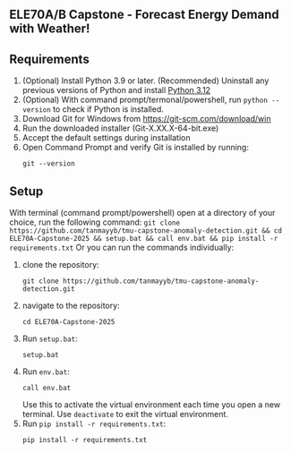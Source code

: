 ## ELE70A/B Capstone - Forecast Energy Demand with Weather!
 

 ## Requirements
 1. (Optional) Install Python 3.9 or later. (Recommended) Uninstall any previous versions of Python and install [Python 3.12](https://www.python.org/downloads/release/python-3128/)
 2. (Optional) With command prompt/termonal/powershell, run `python --version` to check if Python is installed.
 3. Download Git for Windows from https://git-scm.com/download/win
 4. Run the downloaded installer (Git-X.XX.X-64-bit.exe)
 5. Accept the default settings during installation
 6. Open Command Prompt and verify Git is installed by running:
      ```
      git --version
      ```

## Setup
With terminal (command prompt/powershell) open at a directory of your choice, run the following command:
    ```
    git clone https://github.com/tanmayyb/tmu-capstone-anomaly-detection.git && cd ELE70A-Capstone-2025 && setup.bat && call env.bat && pip install -r requirements.txt
    ```
Or you can run the commands individually:
1. clone the repository:
    ```
    git clone https://github.com/tanmayyb/tmu-capstone-anomaly-detection.git
    ```
2. navigate to the repository:
    ```
    cd ELE70A-Capstone-2025
    ```
 3. Run `setup.bat`:
    ```
    setup.bat
    ```
 4. Run `env.bat`:
    ```
    call env.bat
    ```
    Use this to activate the virtual environment each time you open a new terminal. Use `deactivate` to exit the virtual environment.
 5. Run `pip install -r requirements.txt`:
    ```
    pip install -r requirements.txt
    ```

